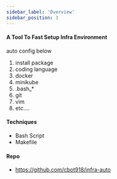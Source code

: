 ```yaml
---
sidebar_label: 'Overview'
sidebar_position: 3
---
```


#### A Tool To Fast Setup Infra Environment
auto config below
1. install package
2. coding language
3. docker
4. minikube
5. .bash_*
6. git
7. vim
8. etc....

#### Techniques
- Bash Script
- Makefile

#### Repo
- https://github.com/cbot918/infra-auto